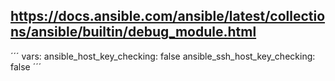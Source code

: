 https://docs.ansible.com/ansible/latest/collections/ansible/builtin/debug_module.html
---
´´´
  vars:
    ansible_host_key_checking: false
    ansible_ssh_host_key_checking: false
´´´
